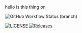 hello is this thing on

![GitHub Workflow Status (branch)](https://img.shields.io/github/actions/workflow/status/MutantAc/sem/main.yml?branch=master)


[![LICENSE](https://img.shields.io/github/license/kester99/sem.svg?style=flat-square)](https://github.com/kester99/sem/blob/master/LICENSE)
[![Releases](https://img.shields.io/github/release/kester99/sem/all.svg?style=flat-square)](https://github.com/kester99/sem/releases)



